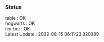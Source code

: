### Status


table : OK  
hogwarts : OK  
icy-bot : OK  
Latest Update : 2022-08-15 06:11:23.820989
